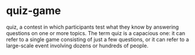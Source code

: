 # quiz-game
quiz, a contest in which participants test what they know by answering questions on one or more topics.
The term quiz is a capacious one: it can refer to a single game consisting of just a few questions, or it can refer to a large-scale event involving dozens or hundreds of people.
